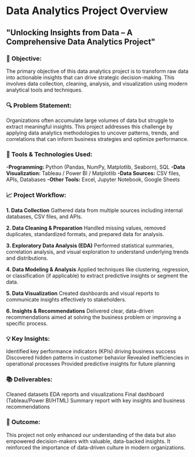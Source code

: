 # Data Analytics Project Overview
## "Unlocking Insights from Data – A Comprehensive Data Analytics Project"


### 🌟 Objective:
The primary objective of this data analytics project is to transform raw data into actionable insights that can drive strategic decision-making. This involves data collection, cleaning, analysis, and visualization using modern analytical tools and techniques.

### 🔍 Problem Statement:
Organizations often accumulate large volumes of data but struggle to extract meaningful insights. This project addresses this challenge by applying data analytics methodologies to uncover patterns, trends, and correlations that can inform business strategies and optimize performance.

### 🔧 Tools & Technologies Used:
**-Programming:** Python (Pandas, NumPy, Matplotlib, Seaborn), SQL
**-Data Visualization:** Tableau / Power BI / Matplotlib
**-Data Sources:** CSV files, APIs, Databases
**-Other Tools:** Excel, Jupyter Notebook, Google Sheets

### 📈 Project Workflow:
**1. Data Collection**
Gathered data from multiple sources including internal databases, CSV files, and APIs.

**2. Data Cleaning & Preparation**
Handled missing values, removed duplicates, standardized formats, and prepared data for analysis.

**3. Exploratory Data Analysis (EDA)**
Performed statistical summaries, correlation analysis, and visual exploration to understand underlying trends and distributions.

**4. Data Modeling & Analysis**
Applied techniques like clustering, regression, or classification (if applicable) to extract predictive insights or segment the data.

**5. Data Visualization**
Created dashboards and visual reports to communicate insights effectively to stakeholders.

**6. Insights & Recommendations**
Delivered clear, data-driven recommendations aimed at solving the business problem or improving a specific process.

### 💡 Key Insights:
Identified key performance indicators (KPIs) driving business success
Discovered hidden patterns in customer behavior
Revealed inefficiencies in operational processes
Provided predictive insights for future planning

### 📚 Deliverables:
Cleaned datasets
EDA reports and visualizations
Final dashboard (Tableau/Power BI/HTML)
Summary report with key insights and business recommendations

### 🏁 Outcome:
This project not only enhanced our understanding of the data but also empowered decision-makers with valuable, data-backed insights. It reinforced the importance of data-driven culture in modern organizations.


